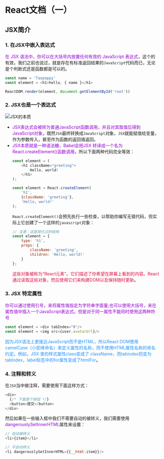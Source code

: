 # React文档（一）

## JSX简介
### 1. 在JSX中嵌入表达式
<font color=#9400D3>在 JSX 语法中，你可以在大括号内放置任何有效的 JavaScript 表达式</font>，这个的有效，我们之前也说过，就是存在有标准返回结果的`JavaScript`代码而已，无论是个判断式还是函数都是可以的。

```javascript
const name = 'Taopoppy'
const element = <h1>hello, { name }</h1>

ReactDOM.render(element, document.getElementById('root'))
```

### 2. JSX也是一个表达式
<img :src="$withBase('/react_redux_jsx.png')" alt="JSX的本质">

+ <font color=#9400D3>JSX表达式会被转为普通JavaScript函数调用，并且对其取值后得到JavaScript对象</font>，既然`JSX`最终转换成`JavaScript`对象，`JSX`就能赋值给变量，作为参数传入，甚至作为函数的返回值返回。
+ <font color=#9400D3>JSX本质就是一种语法糖，Babel会把JSX 转译成一个名为React.createElement()函数调用</font>，所以下面两种代码完全等效：
	```javascript
	const element = (
		<h1 className="greeting">
			Hello, world!
		</h1>
	);
	```
	```javascript
	const element = React.createElement(
		'h1',
		{className: 'greeting'},
		'Hello, world!'
	);
	```
	`React.createElement()`会预先执行一些检查，以帮助你编写无错代码，但实际上它创建了一个这样的`javascript`对象：
	```javascript
	// 注意：这是简化过的结构
	const element = {
		type: 'h1',
		props: {
			className: 'greeting',
			children: 'Hello, world!'
		}
	};
	```
	<font color=#DD1144>这些对象被称为“React元素”。它们描述了你希望在屏幕上看到的内容。React通过读取这些对象，然后使用它们来构建DOM以及保持随时更新</font>。

### 3. JSX 特定属性
<font color=#9400D3>你可以通过使用引号，来将属性值指定为字符串字面量;也可以使用大括号，来在属性值中插入一个JavaScript表达式。但是对于同一属性不能同时使用这两种符号</font>

```javascript
const element = <div tabIndex="0"/>
const element = <img src={user.avatarUrl}/>
```
<font color=#1E90FF>因为JSX语法上更接近JavaScript而不是HTML，所以React DOM使用camelCase（小驼峰命名）来定义属性的名称，而不使用HTML属性名称的命名约定。例如，JSX 里的样式属性class变成了 className，而tabindex则变为tabIndex，label标签中的for属性变成了htmlFor</font>。

### 4. 注释和转义
在`JSX`当中做注释，需要使用下面这样方式：
```javascript
<div>
  {/* 下面是个按钮 */}
  <button>提交</button>
</div>
```
然后如果在一些输入框中我们不需要自动的被转义，我们需要使用<font color=#9400D3>dangerouslySetInnerHTML</font>属性来设置：
```javascript
// 自动被转义
<li>{item}</li>

// 不自动转义
<li dangerouslySetInnerHTML={{__html:item}}/>
```